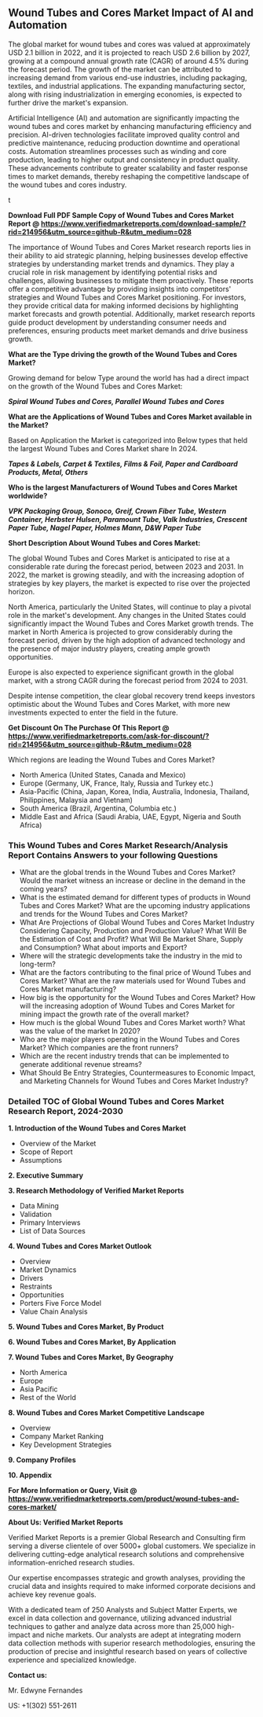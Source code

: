 <h2>Wound Tubes and Cores Market Impact of AI and Automation</h2><p>The global market for wound tubes and cores was valued at approximately USD 2.1 billion in 2022, and it is projected to reach USD 2.6 billion by 2027, growing at a compound annual growth rate (CAGR) of around 4.5% during the forecast period. The growth of the market can be attributed to increasing demand from various end-use industries, including packaging, textiles, and industrial applications. The expanding manufacturing sector, along with rising industrialization in emerging economies, is expected to further drive the market's expansion.</p><p>Artificial Intelligence (AI) and automation are significantly impacting the wound tubes and cores market by enhancing manufacturing efficiency and precision. AI-driven technologies facilitate improved quality control and predictive maintenance, reducing production downtime and operational costs. Automation streamlines processes such as winding and core production, leading to higher output and consistency in product quality. These advancements contribute to greater scalability and faster response times to market demands, thereby reshaping the competitive landscape of the wound tubes and cores industry.</p>t</p><p id="" class=""><strong>Download Full PDF Sample Copy of Wound Tubes and Cores Market Report @ <a href="https://www.verifiedmarketreports.com/download-sample/?rid=214956&utm_source=github-R&utm_medium=028" target="_blank">https://www.verifiedmarketreports.com/download-sample/?rid=214956&utm_source=github-R&utm_medium=028</a></strong></p><p>The importance of&nbsp;Wound Tubes and Cores Market research reports lies in their ability to aid strategic planning, helping businesses develop effective strategies by understanding market trends and dynamics. They play a crucial role in risk management by identifying potential risks and challenges, allowing businesses to mitigate them proactively. These reports offer a competitive advantage by providing insights into competitors' strategies and Wound Tubes and Cores Market positioning. For investors, they provide critical data for making informed decisions by highlighting market forecasts and growth potential. Additionally, market research reports guide product development by understanding consumer needs and preferences, ensuring products meet market demands and drive business growth.</p><p><strong>What are the&nbsp;Type driving the growth of the Wound Tubes and Cores Market?</strong></p><p id="" class="">Growing demand for below Type around the world has had a direct impact on the growth of the Wound Tubes and Cores Market:</p><em><strong>Spiral Wound Tubes and Cores, Parallel Wound Tubes and Cores</strong></em></p><strong>What are the&nbsp;Applications&nbsp;of Wound Tubes and Cores Market available in the Market?</strong></p><p id="" class="">Based on Application the Market is categorized into Below types that held the largest Wound Tubes and Cores Market share In 2024.</p><em><strong>Tapes & Labels, Carpet & Textiles, Films & Foil, Paper and Cardboard Products, Metal, Others</strong></em></p><strong>Who is the largest Manufacturers of Wound Tubes and Cores Market worldwide?</strong></p><p><em><strong>VPK Packaging Group, Sonoco, Greif, Crown Fiber Tube, Western Container, Herbster Hulsen, Paramount Tube, Valk Industries, Crescent Paper Tube, Nagel Paper, Holmes Mann, D&W Paper Tube</strong></em></p><p id="" class=""><strong>Short Description About Wound Tubes and Cores Market:</strong></p><p>The global Wound Tubes and Cores Market is anticipated to rise at a considerable rate during the forecast period, between 2023 and 2031. In 2022, the market is growing steadily, and with the increasing adoption of strategies by key players, the market is expected to rise over the projected horizon.</p><p>North America, particularly the United States, will continue to play a pivotal role in the market's development. Any changes in the United States could significantly impact the Wound Tubes and Cores Market growth trends. The market in North America is projected to grow considerably during the forecast period, driven by the high adoption of advanced technology and the presence of major industry players, creating ample growth opportunities.</p><p>Europe is also expected to experience significant growth in the global market, with a strong CAGR during the forecast period from 2024 to 2031.</p><p>Despite intense competition, the clear global recovery trend keeps investors optimistic about the Wound Tubes and Cores Market, with more new investments expected to enter the field in the future.</p><p id="" class=""><strong>Get Discount On The Purchase Of This Report @ <a href="https://www.verifiedmarketreports.com/ask-for-discount/?rid=214956&utm_source=github-R&utm_medium=028" target="_blank">https://www.verifiedmarketreports.com/ask-for-discount/?rid=214956&utm_source=github-R&utm_medium=028</a></strong></p>Which regions are leading the Wound Tubes and Cores Market?</p><ul><li>North America (United States, Canada and Mexico)</li><li>Europe (Germany, UK, France, Italy, Russia and Turkey etc.)</li><li>Asia-Pacific (China, Japan, Korea, India, Australia, Indonesia, Thailand, Philippines, Malaysia and Vietnam)</li><li>South America (Brazil, Argentina, Columbia etc.)</li><li>Middle East and Africa (Saudi Arabia, UAE, Egypt, Nigeria and South Africa)</li></ul><h3 id="" class="">This Wound Tubes and Cores Market Research/Analysis Report Contains Answers to your following Questions</h3><ul><li>What are the global trends in the Wound Tubes and Cores Market? Would the market witness an increase or decline in the demand in the coming years?</li><li>What is the estimated demand for different types of products in Wound Tubes and Cores Market? What are the upcoming industry applications and trends for the Wound Tubes and Cores Market?</li><li>What Are Projections of Global Wound Tubes and Cores Market Industry Considering Capacity, Production and Production Value? What Will Be the Estimation of Cost and Profit? What Will Be Market Share, Supply and Consumption? What about imports and Export?</li><li>Where will the strategic developments take the industry in the mid to long-term?</li><li>What are the factors contributing to the final price of Wound Tubes and Cores Market? What are the raw materials used for Wound Tubes and Cores Market manufacturing?</li><li>How big is the opportunity for the Wound Tubes and Cores Market? How will the increasing adoption of Wound Tubes and Cores Market for mining impact the growth rate of the overall market?</li><li>How much is the global Wound Tubes and Cores Market worth? What was the value of the market In 2020?</li><li>Who are the major players operating in the Wound Tubes and Cores Market? Which companies are the front runners?</li><li>Which are the recent industry trends that can be implemented to generate additional revenue streams?</li><li>What Should Be Entry Strategies, Countermeasures to Economic Impact, and Marketing Channels for Wound Tubes and Cores Market Industry?</li></ul><h3 id="" class="">Detailed TOC of Global Wound Tubes and Cores Market Research Report, 2024-2030</h3><p id="" class=""><strong>1. Introduction of the Wound Tubes and Cores Market</strong></p><ul><li>Overview of the Market</li><li>Scope of Report</li><li>Assumptions</li></ul><p id="" class=""><strong>2. Executive Summary</strong></p><p id="" class=""><strong>3. Research Methodology of Verified Market Reports</strong></p><ul><li>Data Mining</li><li>Validation</li><li>Primary Interviews</li><li>List of Data Sources</li></ul><p id="" class=""><strong>4. Wound Tubes and Cores Market Outlook</strong></p><ul><li>Overview</li><li>Market Dynamics</li><li>Drivers</li><li>Restraints</li><li>Opportunities</li><li>Porters Five Force Model</li><li>Value Chain Analysis</li></ul><p id="" class=""><strong>5. Wound Tubes and Cores Market, By Product</strong></p><p id="" class=""><strong>6. Wound Tubes and Cores Market, By Application</strong></p><p id="" class=""><strong>7. Wound Tubes and Cores Market, By Geography</strong></p><ul><li>North America</li><li>Europe</li><li>Asia Pacific</li><li>Rest of the World</li></ul><p id="" class=""><strong>8. Wound Tubes and Cores Market Competitive Landscape</strong></p><ul><li>Overview</li><li>Company Market Ranking</li><li>Key Development Strategies</li></ul><p id="" class=""><strong>9. Company Profiles</strong></p><p id="" class=""><strong>10. Appendix</strong></p><p id="" class=""><strong>For More Information or Query, Visit @ <a href="https://www.verifiedmarketreports.com/product/wound-tubes-and-cores-market/" target="_blank">https://www.verifiedmarketreports.com/product/wound-tubes-and-cores-market/</a></strong></p><p id="" class=""><strong>About Us: Verified Market Reports</strong></p><p id="" class="">Verified Market Reports is a premier Global Research and Consulting firm serving a diverse clientele of over 5000+ global customers. We specialize in delivering cutting-edge analytical research solutions and comprehensive information-enriched research studies.</p><p id="" class="">Our expertise encompasses strategic and growth analyses, providing the crucial data and insights required to make informed corporate decisions and achieve key revenue goals.</p><p id="" class="">With a dedicated team of 250 Analysts and Subject Matter Experts, we excel in data collection and governance, utilizing advanced industrial techniques to gather and analyze data across more than 25,000 high-impact and niche markets. Our analysts are adept at integrating modern data collection methods with superior research methodologies, ensuring the production of precise and insightful research based on years of collective experience and specialized knowledge.</p><p id="" class=""><strong>Contact us:</strong></p><p id="" class="">Mr. Edwyne Fernandes</p><p id="" class="">US: +1(302) 551-2611</p>